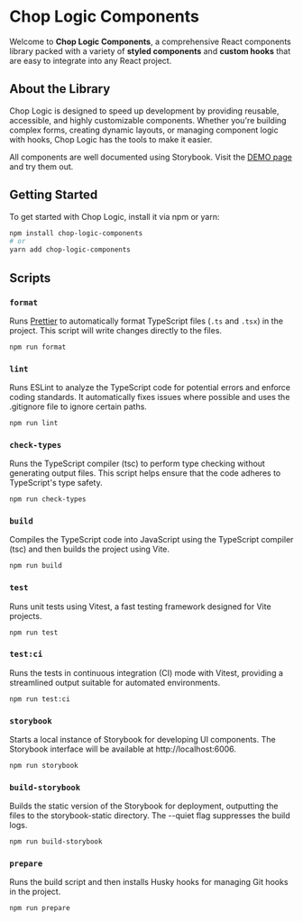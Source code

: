 # Chop Logic Components

Welcome to **Chop Logic Components**, a comprehensive React components library packed with a variety of **styled components** and **custom hooks** that are easy to integrate into any React project.

## About the Library

Chop Logic is designed to speed up development by providing reusable, accessible, and highly customizable components. Whether you're building complex forms, creating dynamic layouts, or managing component logic with hooks, Chop Logic has the tools to make it easier.

All components are well documented using Storybook. Visit the [DEMO page](https://savourygin.github.io/chop-logic-components) and try them out.

## Getting Started

To get started with Chop Logic, install it via npm or yarn:

```bash
npm install chop-logic-components
# or
yarn add chop-logic-components
```

## Scripts

### `format`

Runs [Prettier](https://prettier.io/) to automatically format TypeScript files (`.ts` and `.tsx`) in the project. This script will write changes directly to the files.

```bash
npm run format
```

### `lint`

Runs ESLint to analyze the TypeScript code for potential errors and enforce coding standards. It automatically fixes issues where possible and uses the .gitignore file to ignore certain paths.

```bash
npm run lint
```

### `check-types`

Runs the TypeScript compiler (tsc) to perform type checking without generating output files. This script helps ensure that the code adheres to TypeScript's type safety.

```bash
npm run check-types
```

### `build`

Compiles the TypeScript code into JavaScript using the TypeScript compiler (tsc) and then builds the project using Vite.

```bash
npm run build
```

### `test`

Runs unit tests using Vitest, a fast testing framework designed for Vite projects.

```bash
npm run test
```

### `test:ci`

Runs the tests in continuous integration (CI) mode with Vitest, providing a streamlined output suitable for automated environments.

```bash
npm run test:ci
```

### `storybook`

Starts a local instance of Storybook for developing UI components. The Storybook interface will be available at http://localhost:6006.

```bash
npm run storybook
```

### `build-storybook`

Builds the static version of the Storybook for deployment, outputting the files to the storybook-static directory. The --quiet flag suppresses the build logs.

```bash
npm run build-storybook
```

### `prepare`

Runs the build script and then installs Husky hooks for managing Git hooks in the project.

```bash
npm run prepare
```

